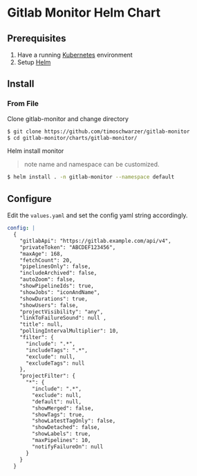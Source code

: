 # Gitlab Monitor Helm Chart

## Prerequisites

1. Have a running [Kubernetes](https://kubernetes.io/docs/setup/) environment
2. Setup [Helm](https://github.com/kubernetes/helm)

## Install

### From File
Clone gitlab-monitor and change directory
```bash
$ git clone https://github.com/timoschwarzer/gitlab-monitor
$ cd gitlab-monitor/charts/gitlab-monitor/
```
Helm install monitor
> note name and namespace can be customized.
```bash
$ helm install . -n gitlab-monitor --namespace default
```

## Configure

Edit the `values.yaml` and set the config yaml string accordingly.

```yaml
config: |
  {
    "gitlabApi": "https://gitlab.example.com/api/v4",
    "privateToken": "ABCDEF123456",
    "maxAge": 168,
    "fetchCount": 20,
    "pipelinesOnly": false,
    "includeArchived": false,
    "autoZoom": false,
    "showPipelineIds": true,
    "showJobs": "iconAndName",
    "showDurations": true,
    "showUsers": false,
    "projectVisibility": "any",
    "linkToFailureSound": null ,
    "title": null,
    "pollingIntervalMultiplier": 10,
    "filter": {
      "include": ".*",
      "includeTags": ".*",
      "exclude": null,
      "excludeTags": null
    },
    "projectFilter": {
      "*": {
        "include": ".*",
        "exclude": null,
        "default": null,
        "showMerged": false,
        "showTags": true,
        "showLatestTagOnly": false,
        "showDetached": false,
        "showLabels": true,
        "maxPipelines": 10,
        "notifyFailureOn": null
      }
    }
  }
```
